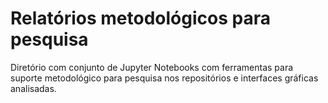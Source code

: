 # Relatórios metodológicos para pesquisa

Diretório com conjunto de Jupyter Notebooks com ferramentas para suporte metodológico para pesquisa nos repositórios e interfaces gráficas analisadas.
